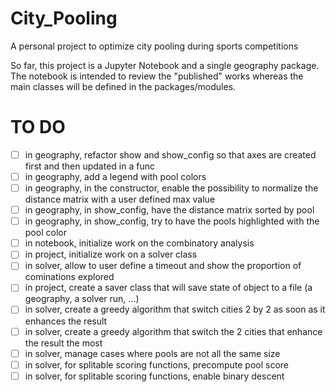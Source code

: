 # City_Pooling
A personal project to optimize city pooling during sports competitions

So far, this project is a Jupyter Notebook and a single geography package.
The notebook is intended to review the "published" works whereas the main classes will be defined in the packages/modules.

# TO DO
- [ ] in geography, refactor show and show_config so that axes are created first and then updated in a func
- [ ] in geography, add a legend with pool colors
- [ ] in geography, in the constructor, enable the possibility to normalize the distance matrix with a user defined max value
- [ ] in geography, in show_config, have the distance matrix sorted by pool
- [ ] in geography, in show_config, try to have the pools highlighted with the pool color
- [ ] in notebook, initialize work on the combinatory analysis
- [ ] in project, initialize work on a solver class
- [ ] in solver, allow to user define a timeout and show the proportion of cominations explored
- [ ] in project, create a saver class that will save state of object to a file (a geography, a solver run, ...)
- [ ] in solver, create a greedy algorithm that switch cities 2 by 2 as soon as it enhances the result
- [ ] in solver, create a greedy algorithm that switch the 2 cities that enhance the result the most
- [ ] in solver, manage cases where pools are not all the same size
- [ ] in solver, for splitable scoring functions, precompute pool score
- [ ] in solver, for splitable scoring functions, enable binary descent
